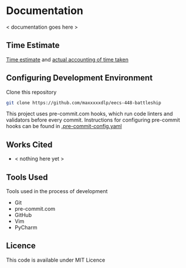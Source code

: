 # Documentation

< documentation goes here >

## Time Estimate

[Time estimate](time-estimate.md) and
[actual accounting of time taken](time-accounting.md)

## Configuring Development Environment

Clone this repository

```zsh
git clone https://github.com/maxxxxxdlp/eecs-448-battleship
```

This project uses pre-commit.com hooks, which run code linters and
validators before every commit. Instructions for configuring pre-commit
hooks can be found in
[.pre-commit-config.yaml](../.pre-commit-config.yaml)

## Works Cited

- < nothing here yet >

## Tools Used

Tools used in the process of development

- Git
- pre-commit.com
- GitHub
- Vim
- PyCharm

## Licence

This code is available under MIT Licence
